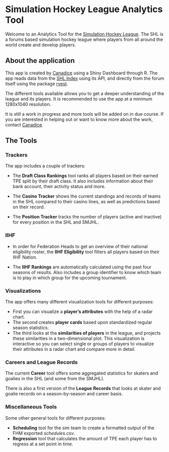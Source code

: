 # Simulation Hockey League Analytics Tool

Welcome to an Analytics Tool for the [Simulation Hockey
League](https://simulationhockey.com/index.php). The SHL is a forums
based simulation hockey league where players from all around the world
create and develop players.

## About the application

This app is created by
[Canadice](https://simulationhockey.com/member.php?action=profile) using
a Shiny Dashboard through R. The app reads data from the [SHL
Index](https://index.simulationhockey.com/) using its API, and directly
from the forum itself using the package
[rvest](https://github.com/tidyverse/rvest).

The different tools available allows you to get a deeper understanding
of the league and its players. It is recommended to use the app at a
minimum 1280x1040 resolution.

It is still a work in progress and more tools will be added on in due
course. If you are interested in helping out or want to know more about
the work, contact
[Canadice](https://simulationhockey.com/member.php?action=profile).

## The Tools

### Trackers

The app includes a couple of trackers:

-   The **Draft Class Rankings** tool ranks all players based on their
    earned TPE split by their draft class. It also includes information
    about their bank account, their activity status and more.

-   The **Casino Tracker** shows the current standings and records of
    teams in the SHL compared to their casino lines, as well as
    predictions based on their record.

-   The **Position Tracker** tracks the number of players (active and
    inactive) for every position in the SHL and SMJHL.

### IIHF

-   In order for Federation Heads to get an overview of their national
    eligibility roster, the **IIHF Eligibility** tool filters all
    players based on their IIHF Nation.

-   The **IIHF Rankings** are automatically calculated using the past
    four seasons of results. Also includes a group identifier to know
    which team is to play in which group for the upcoming tournament.

### Visualizations

The app offers many different visualization tools for different
purposes:

-   First you can visualize a **player’s attributes** with the help of a
    radar chart.
-   The second creates **player cards** based upon standardized regular
    season statistics.
-   The third looks at the **similarities of players** in the league,
    and projects these similarities in a two-dimensional plot. This
    visualization is interactive so you can select single or groups of
    players to visualize their attributes in a radar chart and compare
    more in detail.

### Careers and League Records

The current **Career** tool offers some aggregated statistics for
skaters and goalies in the SHL (and some from the SMJHL).

There is also a first version of the **League Records** that looks at
skater and goalie records on a season-by-season and career basis.

### Miscellaneous Tools

Some other general tools for different purposes:

-   **Scheduling** tool for the sim team to create a formatted output of
    the FHM exported *schedules.csv*.
-   **Regression** tool that calculates the amount of TPE each player
    has to regress at a set point in time.
